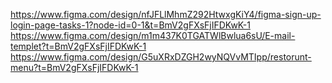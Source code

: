  https://www.figma.com/design/nfJFLlMhmZ292HtwxgKiY4/figma-sign-up-login-page-tasks-1?node-id=0-1&t=BmV2gFXsFjIFDKwK-1
 https://www.figma.com/design/m1m437K0TGATWlBwlua6sU/E-mail-templet?t=BmV2gFXsFjIFDKwK-1
 https://www.figma.com/design/G5uXRxDZGH2wyNQVvMTIpp/restorunt-menu?t=BmV2gFXsFjIFDKwK-1
